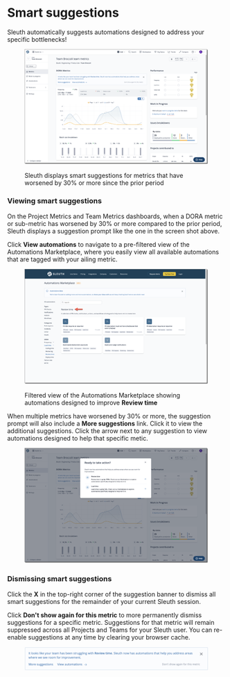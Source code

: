# Smart suggestions

Sleuth automatically suggests automations designed to address your specific bottlenecks!&#x20;

<figure><img src="../../.gitbook/assets/image (91).png" alt=""><figcaption><p>Sleuth displays smart suggestions for metrics that have worsened by 30% or more since the prior period</p></figcaption></figure>

### Viewing smart suggestions

On the Project Metrics and Team Metrics dashboards, when a DORA metric or sub-metric has worsened by 30% or more compared to the prior period, Sleuth displays a suggestion prompt like the one in the screen shot above.&#x20;

Click **View automations** to navigate to a pre-filtered view of the Automations Marketplace, where you easily view all available automations that are tagged with your ailing metric.

<figure><img src="../../.gitbook/assets/image (93).png" alt=""><figcaption><p>Filtered view of the Automations Marketplace showing automations designed to improve <strong>Review time</strong></p></figcaption></figure>

When multiple metrics have worsened by 30% or more, the suggestion prompt will also include a **More suggestions** link. Click it to view the additional suggestions. Click the arrow next to any suggestion to view automations designed to help that specific metic.

<figure><img src="../../.gitbook/assets/image (92).png" alt=""><figcaption></figcaption></figure>

### Dismissing smart suggestions

Click the **X** in the top-right corner of the suggestion banner to dismiss all smart suggestions for the remainder of your current Sleuth session.&#x20;

Click **Don't show again for this metric** to more permanently dismiss suggestions for a specific metric. Suggestions for that metric will remain suppressed across all Projects and Teams for your Sleuth user. You can re-enable suggestions at any time by clearing your browser cache.

<figure><img src="../../.gitbook/assets/image (94).png" alt=""><figcaption></figcaption></figure>

